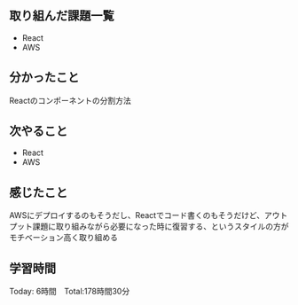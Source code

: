 ## 取り組んだ課題一覧

- React
- AWS

## 分かったこと

Reactのコンポーネントの分割方法

## 次やること　

- React
- AWS


## 感じたこと
AWSにデプロイするのもそうだし、Reactでコード書くのもそうだけど、アウトプット課題に取り組みながら必要になった時に復習する、というスタイルの方がモチベーション高く取り組める

## 学習時間

Today: 6時間　Total:178時間30分